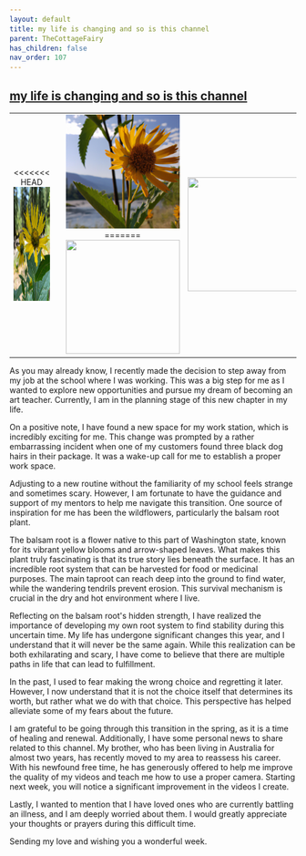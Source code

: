 ```yaml
---
layout: default
title: my life is changing and so is this channel
parent: TheCottageFairy
has_children: false
nav_order: 107
---
```


## [my life is changing and so is this channel](https://www.youtube.com/watch?v=sWfcgeDth_w)

<div>
<table align="center">
	<tr>
		<td align="center">
<<<<<<< HEAD
			<img src="../../assets/cottage_fairy_ai_generated_photos/my_life_is_changing_and_so_is_this_channel-[sWfcgeDth_w]/generated_00.png" height="200" width="200"/>
		</td>
		<td align="center">
			<img src="../../assets/cottage_fairy_ai_generated_photos/my_life_is_changing_and_so_is_this_channel-[sWfcgeDth_w]/generated_01.png" height="200" width="200"/>
		</td>
		<td align="center">
			<img src="../../assets/cottage_fairy_ai_generated_photos/my_life_is_changing_and_so_is_this_channel-[sWfcgeDth_w]/generated_02.png" height="200" width="200"/>
=======
			<img src="../../posters/my_life_is_changing_and_so_is_this_channel-[sWfcgeDth_w]/generated_00.png" height="200" width="200"/>
		</td>
		<td align="center">
			<img src="../../posters/my_life_is_changing_and_so_is_this_channel-[sWfcgeDth_w]/generated_01.png" height="200" width="200"/>
		</td>
		<td align="center">
			<img src="../../posters/my_life_is_changing_and_so_is_this_channel-[sWfcgeDth_w]/generated_02.png" height="200" width="200"/>
>>>>>>> ffe52613361410ad9d371a0f80e81de4dd24175f
		</td>
	</tr>
</table>
</div>

As you may already know, I recently made the decision to step away from my job at the school where I was working. This was a big step for me as I wanted to explore new opportunities and pursue my dream of becoming an art teacher. Currently, I am in the planning stage of this new chapter in my life. 

On a positive note, I have found a new space for my work station, which is incredibly exciting for me. This change was prompted by a rather embarrassing incident when one of my customers found three black dog hairs in their package. It was a wake-up call for me to establish a proper work space.

Adjusting to a new routine without the familiarity of my school feels strange and sometimes scary. However, I am fortunate to have the guidance and support of my mentors to help me navigate this transition. One source of inspiration for me has been the wildflowers, particularly the balsam root plant.

The balsam root is a flower native to this part of Washington state, known for its vibrant yellow blooms and arrow-shaped leaves. What makes this plant truly fascinating is that its true story lies beneath the surface. It has an incredible root system that can be harvested for food or medicinal purposes. The main taproot can reach deep into the ground to find water, while the wandering tendrils prevent erosion. This survival mechanism is crucial in the dry and hot environment where I live.

Reflecting on the balsam root's hidden strength, I have realized the importance of developing my own root system to find stability during this uncertain time. My life has undergone significant changes this year, and I understand that it will never be the same again. While this realization can be both exhilarating and scary, I have come to believe that there are multiple paths in life that can lead to fulfillment.

In the past, I used to fear making the wrong choice and regretting it later. However, I now understand that it is not the choice itself that determines its worth, but rather what we do with that choice. This perspective has helped alleviate some of my fears about the future.

I am grateful to be going through this transition in the spring, as it is a time of healing and renewal. Additionally, I have some personal news to share related to this channel. My brother, who has been living in Australia for almost two years, has recently moved to my area to reassess his career. With his newfound free time, he has generously offered to help me improve the quality of my videos and teach me how to use a proper camera. Starting next week, you will notice a significant improvement in the videos I create.

Lastly, I wanted to mention that I have loved ones who are currently battling an illness, and I am deeply worried about them. I would greatly appreciate your thoughts or prayers during this difficult time.

Sending my love and wishing you a wonderful week.
